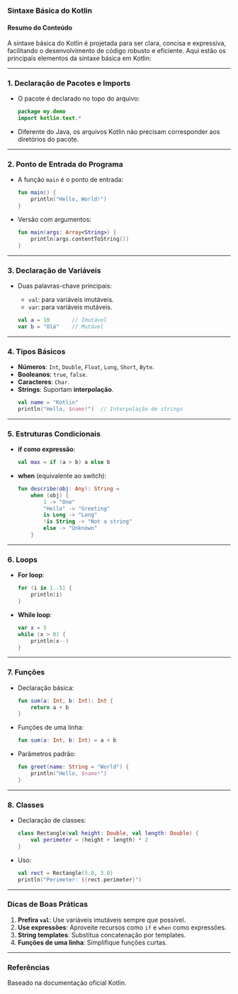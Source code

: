 ### **Sintaxe Básica do Kotlin**

#### **Resumo do Conteúdo**
A sintaxe básica do Kotlin é projetada para ser clara, concisa e expressiva, facilitando o desenvolvimento de código robusto e eficiente. Aqui estão os principais elementos da sintaxe básica em Kotlin:

---

### **1. Declaração de Pacotes e Imports**
- O pacote é declarado no topo do arquivo:
   ```kotlin
   package my.demo
   import kotlin.text.*
   ```
- Diferente do Java, os arquivos Kotlin não precisam corresponder aos diretórios do pacote.

---

### **2. Ponto de Entrada do Programa**
- A função `main` é o ponto de entrada:
   ```kotlin
   fun main() {
       println("Hello, World!")
   }
   ```

- Versão com argumentos:
   ```kotlin
   fun main(args: Array<String>) {
       println(args.contentToString())
   }
   ```

---

### **3. Declaração de Variáveis**
- Duas palavras-chave principais:
   - `val`: para variáveis imutáveis.
   - `var`: para variáveis mutáveis.

   ```kotlin
   val a = 10       // Imutável
   var b = "Olá"    // Mutável
   ```

---

### **4. Tipos Básicos**
- **Números**: `Int`, `Double`, `Float`, `Long`, `Short`, `Byte`.
- **Booleanos**: `true`, `false`.
- **Caracteres**: `Char`.
- **Strings**: Suportam **interpolação**.
   ```kotlin
   val name = "Kotlin"
   println("Hello, $name!")  // Interpolação de strings
   ```

---

### **5. Estruturas Condicionais**
- **if como expressão**:
   ```kotlin
   val max = if (a > b) a else b
   ```

- **when** (equivalente ao switch):
   ```kotlin
   fun describe(obj: Any): String =
       when (obj) {
           1 -> "One"
           "Hello" -> "Greeting"
           is Long -> "Long"
           !is String -> "Not a string"
           else -> "Unknown"
       }
   ```

---

### **6. Loops**
- **For loop**:
   ```kotlin
   for (i in 1..5) {
       println(i)
   }
   ```

- **While loop**:
   ```kotlin
   var x = 5
   while (x > 0) {
       println(x--)
   }
   ```

---

### **7. Funções**
- Declaração básica:
   ```kotlin
   fun sum(a: Int, b: Int): Int {
       return a + b
   }
   ```

- Funções de uma linha:
   ```kotlin
   fun sum(a: Int, b: Int) = a + b
   ```

- Parâmetros padrão:
   ```kotlin
   fun greet(name: String = "World") {
       println("Hello, $name!")
   }
   ```

---

### **8. Classes**
- Declaração de classes:
   ```kotlin
   class Rectangle(val height: Double, val length: Double) {
       val perimeter = (height + length) * 2
   }
   ```

- Uso:
   ```kotlin
   val rect = Rectangle(5.0, 3.0)
   println("Perimeter: ${rect.perimeter}")
   ```

---

### **Dicas de Boas Práticas**
1. **Prefira `val`**: Use variáveis imutáveis sempre que possível.
2. **Use expressões**: Aproveite recursos como `if` e `when` como expressões.
3. **String templates**: Substitua concatenação por templates.
4. **Funções de uma linha**: Simplifique funções curtas.

---

### **Referências**
Baseado na documentação oficial Kotlin.